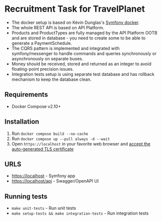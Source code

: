 # Recruitment Task for TravelPlanet
- The docker setup is based on Kévin Dunglas's [Symfony docker](https://github.com/dunglas/symfony-docker).
- The whole REST API is based on API Platform.
- Products and ProductTypes are fully managed by the API Platform OOTB and are stored in database - you need to create some to be able to generate a PaymentSchedule.
- The CQRS pattern is implemented and integrated with symfony/messenger to handle commands and queries synchronously or asynchronously on separate buses.
- Money should be received, stored and returned as an integer to avoid floating-point precision issues. 
- Integration tests setup is using separate test database and has rollback mechanism to keep the database clean. 

## Requirements
- Docker Compose v2.10+

## Installation
1. Run `docker compose build --no-cache` 
2. Run `docker compose up --pull always -d --wait`
3. Open `https://localhost` in your favorite web browser and [accept the auto-generated TLS certificate](https://stackoverflow.com/a/15076602/1352334)

## URLS
- [https://localhost](https://localhost) - Symfony app
- [https://localhost/api](https://localhost/api) - Swagger/OpenAPI UI

## Running tests
- `make unit-tests` - Run unit tests
- `make setup-tests && make integration-tests` - Run integration tests
